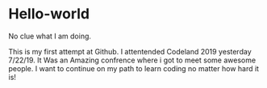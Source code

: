 # Hello-world



No clue what I am doing.


This is my first attempt at Github. I attentended Codeland 2019 yesterday 7/22/19. It Was an Amazing confrence where i got to meet some awesome people. I want to continue on my path to learn coding no matter how hard it is!
